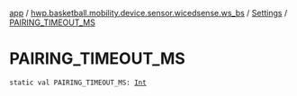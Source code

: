[app](../../index.md) / [hwp.basketball.mobility.device.sensor.wicedsense.ws_bs](../index.md) / [Settings](index.md) / [PAIRING_TIMEOUT_MS](.)

# PAIRING_TIMEOUT_MS

`static val PAIRING_TIMEOUT_MS: `[`Int`](https://kotlinlang.org/api/latest/jvm/stdlib/kotlin/-int/index.html)